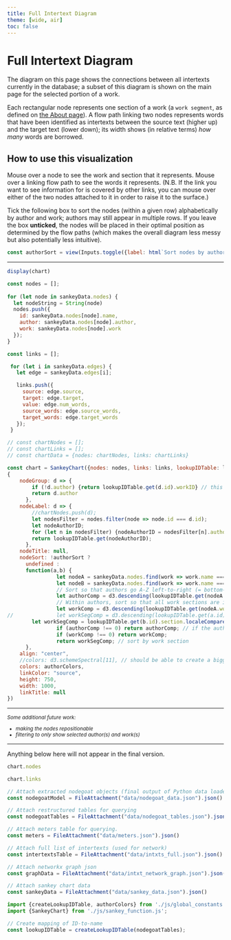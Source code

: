 ```yaml
---
title: Full Intertext Diagram
theme: [wide, air]
toc: false
---
```


# Full Intertext Diagram

The diagram on this page shows the connections between all intertexts currently in the database; a subset of this diagram is shown on the main page for the selected portion of a work.

Each rectangular node represents one section of a work (a `work segment`, as defined on [the About page](./about#database-design)). A flow path linking two nodes represents words that have been identified as intertexts between the source text (higher up) and the target text (lower down); its width shows (in relative terms) *how many* words are borrowed.

## How to use this visualization

Mouse over a node to see the work and section that it represents. Mouse over a linking flow path to see the words it represents. (N.B. If the link you want to see information for is covered by other links, you can mouse over either of the two nodes attached to it in order to raise it to the surface.)

Tick the following box to sort the nodes (within a given row) alphabetically by author and work; authors may still appear in multiple rows. If you leave the box **unticked**, the nodes will be placed in their optimal position as determined by the flow paths (which makes the overall diagram less messy but also potentially less intuitive).

```js
const authorSort = view(Inputs.toggle({label: html`Sort nodes by author?`}));
```


<hr>

<div style="max-width: none;">

```js
display(chart)
```

</div>

```js
const nodes = [];
  
for (let node in sankeyData.nodes) {
  let nodeString = String(node)
  nodes.push({
    id: sankeyData.nodes[node].name,
    author: sankeyData.nodes[node].author,
    work: sankeyData.nodes[node].work
  });
}
```

```js
const links = [];

 for (let i in sankeyData.edges) {
   let edge = sankeyData.edges[i];

   links.push({
     source: edge.source,
     target: edge.target,
     value: edge.num_words,
	 source_words: edge.source_words,
	 target_words: edge.target_words
   });
 }
```

```js
// const chartNodes = [];
// const chartLinks = [];
// const chartData = {nodes: chartNodes, links: chartLinks}

const chart = SankeyChart({nodes: nodes, links: links, lookupIDTable: lookupIDTable},
{
    nodeGroup: d => {
        if (!d.author) {return lookupIDTable.get(d.id).workID} // this should enable coloring of anonymous works by the work itself
        return d.author
      },
    nodeLabel: d => {
        //chartNodes.push(d);
        let nodesFilter = nodes.filter(node => node.id === d.id);
        let nodeAuthorID;
        for (let n in nodesFilter) {nodeAuthorID = nodesFilter[n].author}
        return lookupIDTable.get(nodeAuthorID);
      },
    nodeTitle: null,
    nodeSort: !authorSort ? 
      undefined : 
      function(a,b) {
				let nodeA = sankeyData.nodes.find(work => work.name === a.id);
				let nodeB = sankeyData.nodes.find(work => work.name === b.id);
				// Sort so that authors go A-Z left-to-right (= bottom-to-top); d3.descending returns -1, 0, or 1
				let authorComp = d3.descending(lookupIDTable.get(nodeA.author), lookupIDTable.get(nodeB.author));
				// Within authors, sort so that all work sections are in order by work
				let workComp = d3.descending(lookupIDTable.get(nodeA.work).workTitle, lookupIDTable.get(nodeB.work).workTitle);
//				let workSegComp = d3.descending(lookupIDTable.get(a.id).section,lookupIDTable.get(b.id).section);
        let workSegComp = lookupIDTable.get(b.id).section.localeCompare(lookupIDTable.get(a.id).section, undefined, {numeric:true});
				if (authorComp !== 0) return authorComp; // if the authors aren't the same, don't go any further in sorting
				if (workComp !== 0) return workComp;
				return workSegComp; // sort by work section
      },
    align: "center",
    //colors: d3.schemeSpectral[11], // should be able to create a bigger range by bringing colorcet colors in via Python
    colors: authorColors,
    linkColor: "source",
    height: 750,
    width: 1000,
    linkTitle: null
})

```

<hr>

<div style="font-size:smaller;">

*Some additional future work:*
- *making the nodes repositionable*
- *filtering to only show selected author(s) and work(s)* <!-- use Inputs.table() to assist with this. https://observablehq.com/framework/inputs/table -->

</div>


<hr>

Anything below here will not appear in the final version.

```js
chart.nodes
```
```js
chart.links
```

<!-- LOAD DATA, ETC. BELOW THIS LINE -->

<!-- Load data -->

```js
// Attach extracted nodegoat objects (final output of Python data loader)
const nodegoatModel = FileAttachment("data/nodegoat_data.json").json()
```
```js
// Attach restructured tables for querying
const nodegoatTables = FileAttachment("data/nodegoat_tables.json").json()
```
```js
// Attach meters table for querying.
const meters = FileAttachment("data/meters.json").json()
```
```js
// Attach full list of intertexts (used for network)
const intertextsTable = FileAttachment("data/intxts_full.json").json()
```
```js
// Attach networkx graph json
const graphData = FileAttachment("data/intxt_network_graph.json").json()
```
```js
// Attach sankey chart data
const sankeyData = FileAttachment("data/sankey_data.json").json()
```
<!-- End load data -->


<!-- Import modules and constants -->

```js
import {createLookupIDTable, authorColors} from './js/global_constants.js';
import {SankeyChart} from './js/sankey_function.js';
```

```js
// Create mapping of ID-to-name
const lookupIDTable = createLookupIDTable(nodegoatTables);
```

<!-- End import modules and constants -->
